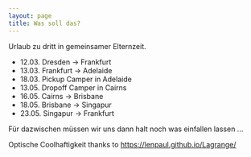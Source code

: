 ```yaml
---
layout: page
title: Was soll das?
---
```

Urlaub zu dritt in gemeinsamer Elternzeit.

* 12.03. Dresden -> Frankfurt
* 13.03. Frankfurt -> Adelaide 
* 18.03. Pickup Camper in Adelaide
* 13.05. Dropoff Camper in Cairns
* 16.05. Cairns -> Brisbane 
* 18.05. Brisbane -> Singapur
* 23.05. Singapur -> Frankfurt

Für dazwischen müssen wir uns dann halt noch was einfallen lassen ...

Optische Coolhaftigkeit thanks to https://lenpaul.github.io/Lagrange/
